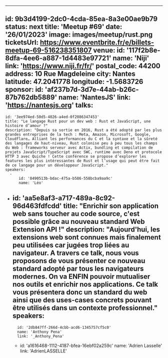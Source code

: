 ---
id: 9b3d4199-2dc0-4cda-85ea-8a3e00ae9b79
status: next
title: 'Meetup #69'
date: '26/01/2023'
image: images/meetup/rust.png
ticketsUrl: https://www.eventbrite.fr/e/billets-meetup-69-516238351807
venue:
  id: '117f2b8e-8dfa-4ee6-a887-1d4483e97721'
  name: 'Niji'
  link: 'https://www.niji.fr/fr/'
  postal_code: 44200
  address: 10 Rue Magdeleine
  city: Nantes
  latitude: 47.2041778
  longitude: -1.5683726
sponsor:
    id: 'af237b7d-3d7e-44ab-b26c-87b762db5889'
    name: 'NantesJS'
    link: 'https://nantesjs.org'
talks:
  -
    id: '3ee974ed-50d5-4026-a4ed-0f2086347453'
    title: "Le langage Rust pour un dev web : Rust et JavaScript, une histoire d’amour ?"
    description: "Depuis sa sortie en 2016, Rust a été adopté par les plus grandes entreprises de la tech : Meta, Amazon, Microsoft, Google, Cloudflare… Alliant les performances du C et la syntaxe et la sûreté des langages de haut-niveau, Rust colonise peu à peu tous les champs du Web : frameworks serveur avec Actix, bundling et compilation de projets JavaScript/TypeScript avec SWC, runtime avec Deno et protocole HTTP 3 avec Quiche ! Cette conférence se propose d’explorer les features les plus intéressantes de Rust et l’usage qui peut être fait de ce langage pour un développeur JavaScript."
    speakers:
      -
          id: '8490513b-bdac-475a-b586-558bcba9aa9c'
          name: 'Léo'
  -
    id: 'aa5e8af3-a717-489a-8c92-96d463fdfcdd'
    title: "Enrichir son application web sans toucher au code source, c'est possible grâce au nouveau standard Web Extension API !"
    description: "Aujourd'hui, les extensions web sont connues mais finalement peu utilisées car jugées trop liées au navigateur. A travers ce talk, nous vous proposons de vous présenter ce nouveau standard adopté par tous les navigateurs modernes. On va ENFIN pouvoir mutualiser nos outils et enrichir nos applications. Ce talk vous présentera donc un standard du web ainsi que des uses-cases concrets pouvant être utilisés dans un contexte professionnel."
    speakers:
      -
          id: '2db847ff-266d-4cbb-acd6-1345757cf5c0'
          name: 'Anthony Pena'
          link: '_Anthony_Pena'
      -
          id: 'a1616468-1112-4187-bfea-16ebf02a259c'
          name: 'Adrien Lasselle'
          link: 'AdrienLASSELLE'
